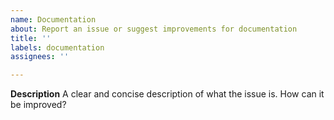 ```yaml
---
name: Documentation
about: Report an issue or suggest improvements for documentation
title: ''
labels: documentation
assignees: ''

---
```


**Description**
A clear and concise description of what the issue is.
How can it be improved?
